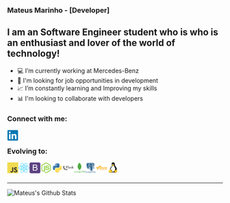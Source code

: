### Mateus Marinho - [Developer]

## I am an Software Engineer student who is who is an enthusiast and lover of the world of technology!

- 💻 I’m currently working at Mercedes-Benz
- 🔎 I'm looking for job opportunities in development
- 📈 I’m constantly learning and Improving my skills
- 📊 I'm looking to collaborate with developers 

### Connect with me:

[<img align="left"  width="26px" src="https://github.com/devicons/devicon/blob/master/icons/linkedin/linkedin-original.svg" />](https://www.linkedin.com/in/mateus-marinho-5969231b9/)

<br />

### Evolving to:

<img align="left" alt="JavaScript" width="26px" src="https://raw.githubusercontent.com/devicons/devicon/master/icons/javascript/javascript-original.svg" />

<img align="left" alt="React" width="26px" src="https://raw.githubusercontent.com/devicons/devicon/master/icons/react/react-original.svg" />

<img align="left" alt="Bootstrap" width="26px" src="https://raw.githubusercontent.com/devicons/devicon/master/icons/bootstrap/bootstrap-plain.svg" />

<img align="left" alt="NodeJS" width="26px" src="https://raw.githubusercontent.com/devicons/devicon/master/icons/nodejs/nodejs-original.svg" />

<img align="left" alt="Python" width="26px" src="https://raw.githubusercontent.com/devicons/devicon/master/icons/python/python-original.svg" />

<img align="left" alt="Flask" width="26px" src="https://raw.githubusercontent.com/devicons/devicon/master/icons/flask/flask-original-wordmark.svg" />

<img align="left" alt="MongoDB" width="26px" src="https://raw.githubusercontent.com/devicons/devicon/master/icons/mongodb/mongodb-plain-wordmark.svg" />

<img align="left" alt="PostgreSQL" width="26px" src="https://raw.githubusercontent.com/devicons/devicon/master/icons/postgresql/postgresql-plain-wordmark.svg" />

<img align="left" alt="AWS" width="26px" src="https://raw.githubusercontent.com/devicons/devicon/master/icons/amazonwebservices/amazonwebservices-plain-wordmark.svg" />

<img align="left" alt="LInux" width="26px" src="https://raw.githubusercontent.com/devicons/devicon/master/icons/linux/linux-original.svg" />

<br />
<br />


---

<img align="left" alt="Mateus's Github Stats" src="https://github-readme-stats.vercel.app/api?username=marinhomateus&show_icons=true&hide_border=true" />

[linkedin]: linkedin.com/in/mateus-marinho-5969231b9/
